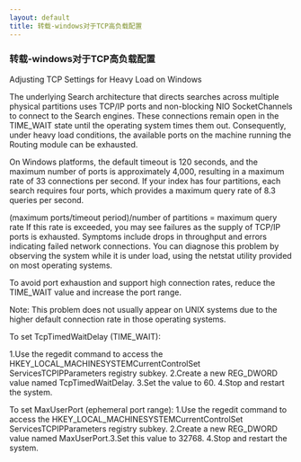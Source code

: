 ```yaml
---
layout: default
title: 转载-windows对于TCP高负载配置
---
```


### 转载-windows对于TCP高负载配置

Adjusting TCP Settings for Heavy Load on Windows

The underlying Search architecture that directs searches across multiple physical partitions uses TCP/IP ports and non-blocking NIO SocketChannels to connect to the Search engines. These connections remain open in the TIME_WAIT state until the operating system times them out. Consequently, under heavy load conditions, the available ports on the machine running the Routing module can be exhausted.

On Windows platforms, the default timeout is 120 seconds, and the maximum number of ports is approximately 4,000, resulting in a maximum rate of 33 connections per second. If your index has four partitions, each search requires four ports, which provides a maximum query rate of 8.3 queries per second.

(maximum ports/timeout period)/number of partitions = maximum query rate
If this rate is exceeded, you may see failures as the supply of TCP/IP ports is exhausted. Symptoms include drops in throughput and errors indicating failed network connections. You can diagnose this problem by observing the system while it is under load, using the netstat utility provided on most operating systems.

To avoid port exhaustion and support high connection rates, reduce the TIME_WAIT value and increase the port range.

Note: This problem does not usually appear on UNIX systems due to the higher default connection rate in those operating systems.

To set TcpTimedWaitDelay (TIME_WAIT):

1.Use the regedit command to access the HKEY_LOCAL_MACHINESYSTEMCurrentControlSet ServicesTCPIPParameters registry subkey.
2.Create a new REG_DWORD value named TcpTimedWaitDelay.
3.Set the value to 60.
4.Stop and restart the system.

To set MaxUserPort (ephemeral port range):
1.Use the regedit command to access the HKEY_LOCAL_MACHINESYSTEMCurrentControlSet ServicesTCPIPParameters registry subkey.
2.Create a new REG_DWORD value named MaxUserPort.3.Set this value to 32768.
4.Stop and restart the system.